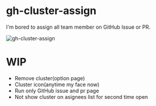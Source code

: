 # gh-cluster-assign

I'm bored to assign all team member on GitHub Issue or PR.

![gh-cluster-assign](https://user-images.githubusercontent.com/10000393/41191102-5a01b5aa-6c25-11e8-99b5-fc46bc624c0c.gif)

# WIP
 * Remove cluster(option page)
 * Cluster icon(anytime my face now) 
 * Run only GitHub issue and pr page
 * Not show cluster on asignees list for second time open
